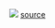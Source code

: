 ---
---


![](Pasted%20image%2020231019224748.png)
[source](https://www.diyaudio.com/community/threads/archphile-an-archlinux-based-audiophile-distribution-for-raspberry-pi-and-udoo-quad.257937/page-25)

